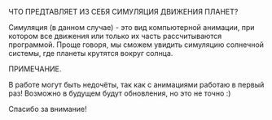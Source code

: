 ЧТО ПРЕДТАВЛЯЕТ ИЗ СЕБЯ СИМУЛЯЦИЯ ДВИЖЕНИЯ ПЛАНЕТ?

Симуляция (в данном случае) -  это вид компьютерной анимации, при котором все движения или только их часть рассчитываются программой.
Проще говоря, мы сможем увидить симуляцию солнечной системы, где планеты крутятся вокруг солнца.

ПРИМЕЧАНИЕ.

В работе могут быть недочёты, так как с анимациями работаю в первый раз! Возможно в будущем будут обновления, но это не точно :)

Спасибо за внимание!
